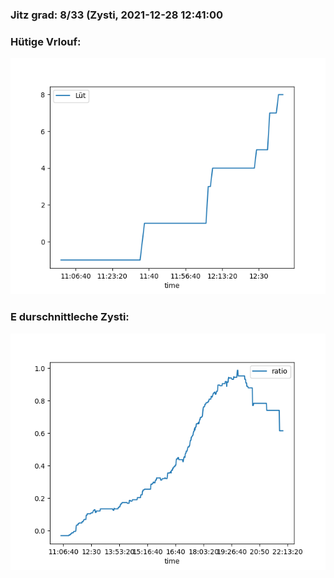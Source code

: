 ### Jitz grad: 8/33 (Zysti, 2021-12-28 12:41:00

### Hütige Vrlouf:
![Graph](Today.png)

### E durschnittleche Zysti:
![Graph](Zysti.png)